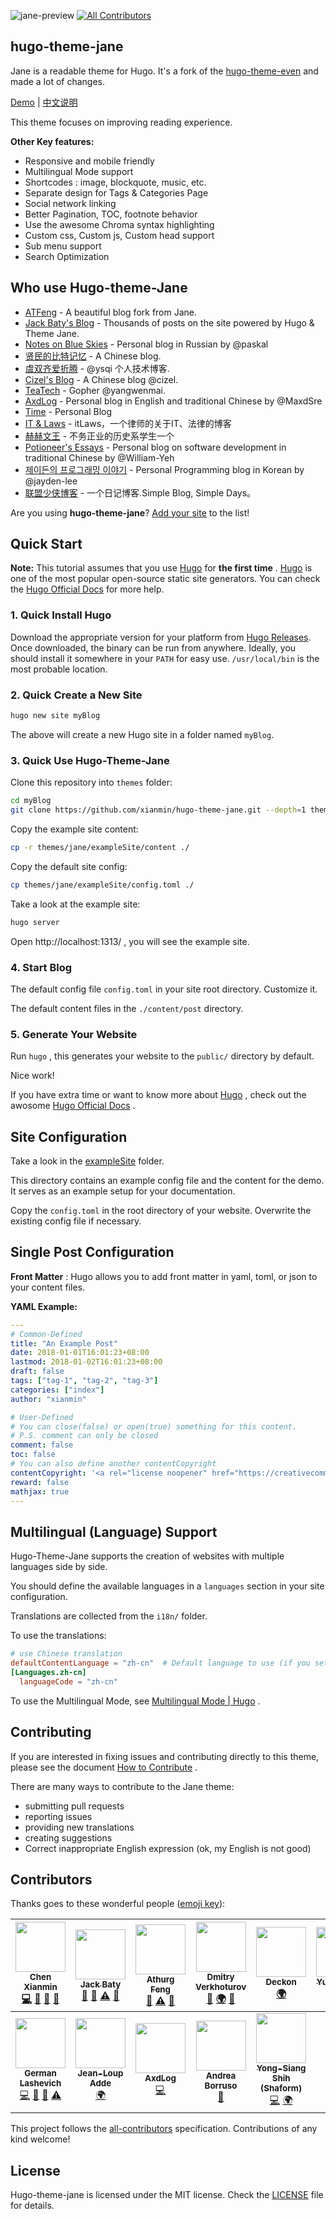 ![jane-preview](https://raw.githubusercontent.com/xianmin/hugo-theme-jane/master/images/preview.png)
[![All Contributors](https://img.shields.io/badge/all_contributors-12-orange.svg?style=flat-square)](#contributors)

## hugo-theme-jane

Jane is a readable theme for Hugo. It's a fork of the [hugo-theme-even](https://github.com/olOwOlo/hugo-theme-even) and made a lot of changes.

[Demo](http://en.xianmin.org/hugo-theme-jane/) | [中文说明](https://github.com/xianmin/hugo-theme-jane/blob/master/README-zh.md)

This theme focuses on improving reading experience.

**Other Key features:**

- Responsive and mobile friendly
- Multilingual Mode support
- Shortcodes : image, blockquote, music, etc.
- Separate design for Tags & Categories Page
- Social network linking
- Better Pagination, TOC, footnote behavior
- Use the awesome Chroma syntax highlighting
- Custom css, Custom js, Custom head support
- Sub menu support
- Search Optimization


## Who use Hugo-theme-Jane

- [ATFeng](https://www.gooth.org/) - A beautiful blog fork from Jane.
- [Jack Baty's Blog](https://www.baty.net/) - Thousands of posts on the site powered by Hugo & Theme Jane.
- [Notes on Blue Skies](https://terrty.net) - Personal blog in Russian by @paskal
- [贤民的比特记忆](http://www.xianmin.org/) - A Chinese blog.
- [虞双齐爱折腾](https://yushuangqi.com/) - @ysqi 个人技术博客.
- [Cizel's Blog](https://www.cizel.cn/) - A Chinese blog @cizel.
- [TeaTech](https://maiyang.me/) - Gopher @yangwenmai.
- [AxdLog](https://axdlog.com) - Personal blog in English and traditional Chinese by @MaxdSre
- [Time](https://ifttl.com/) - Personal Blog
- [IT & Laws](https://itlaws.cn/) - itLaws，一个律师的关于IT、法律的博客
- [赫赫文王](https://kqh.ac/) - 不务正业的历史系学生一个
- [Potioneer's Essays](https://william-yeh.net/) - Personal blog on software development in traditional Chinese by @William-Yeh
- [제이든의 프로그래밍 이야기](https://jayden-lee.github.io/) - Personal Programming blog in Korean by @jayden-lee
- [联盟少侠博客](https://shaoxia.xyz/) - 一个日记博客.Simple Blog, Simple Days。


Are you using **hugo-theme-jane**? [Add your site](https://github.com/xianmin/hugo-theme-jane/edit/master/README.md) to the list!


## Quick Start

**Note:**  This tutorial assumes that you use [Hugo][] for **the first time** . [Hugo][] is one of the most popular open-source static site generators. You can check the [Hugo Official Docs][] for more help.

[Hugo]: https://gohugo.io/
[Hugo Official Docs]: https://gohugo.io/getting-started/



### 1. Quick Install Hugo

Download the appropriate version for your platform from [Hugo Releases](https://github.com/gohugoio/hugo/releases). Once downloaded, the binary can be run from anywhere. Ideally, you should install it somewhere in your `PATH` for easy use. `/usr/local/bin` is the most probable location.



### 2. Quick Create a New Site

```bash
hugo new site myBlog
```

The above will create a new Hugo site in a folder named `myBlog`.



### 3. Quick Use Hugo-Theme-Jane

Clone this repository into `themes` folder:

```bash
cd myBlog
git clone https://github.com/xianmin/hugo-theme-jane.git --depth=1 themes/jane
```

Copy the example site content:

```bash
cp -r themes/jane/exampleSite/content ./
```

Copy the default site config:

```bash
cp themes/jane/exampleSite/config.toml ./
```

Take a look at the example site:

```bash
hugo server
```

Open http://localhost:1313/ , you will see the example site.



### 4. Start Blog

The default config file `config.toml` in your site root directory. Customize it.

The default content files in the `./content/post` directory.



### 5. Generate Your Website

Run `hugo` , this generates your website to the `public/` directory by default.

Nice work!

If you have extra time or want to know more about [Hugo][] , check out the awosome  [Hugo Official Docs][] .



## Site Configuration

Take a look in the [exampleSite](https://github.com/xianmin/hugo-theme-jane/tree/master/exampleSite) folder.

This directory contains an example config file and the content for the demo.
It serves as an example setup for your documentation.

Copy the `config.toml` in the root directory of your website. Overwrite the existing config file if necessary.



## Single Post Configuration

**Front Matter** : Hugo allows you to add front matter in yaml, toml, or json to your content files.

**YAML Example:**

```yaml
---
# Common-Defined
title: "An Example Post"
date: 2018-01-01T16:01:23+08:00
lastmod: 2018-01-02T16:01:23+08:00
draft: false
tags: ["tag-1", "tag-2", "tag-3"]
categories: ["index"]
author: "xianmin"

# User-Defined
# You can close(false) or open(true) something for this content.
# P.S. comment can only be closed
comment: false
toc: false
# You can also define another contentCopyright
contentCopyright: '<a rel="license noopener" href="https://creativecommons.org/licenses/by-nc-nd/4.0/" target="_blank">CC BY-NC-ND 4.0</a>'
reward: false
mathjax: true
---
```



## Multilingual (Language) Support

Hugo-Theme-Jane supports the creation of websites with multiple languages side by side.

You should define the available languages in a `languages` section in your site configuration.

Translations are collected from the `i18n/` folder.

To use the translations:

```toml
# use Chinese translation
defaultContentLanguage = "zh-cn"  # Default language to use (if you setup multilingual support)
[Languages.zh-cn]
  languageCode = "zh-cn"
```

To use the Multilingual Mode, see [Multilingual Mode | Hugo](https://gohugo.io/content-management/multilingual/) .


## Contributing

If you are interested in fixing issues and contributing directly to this theme, please see the document [How to Contribute](https://github.com/xianmin/hugo-theme-jane/wiki/How-to-Contribute) .

There are many ways to contribute to the Jane theme:

- submitting pull requests
- reporting issues
- providing new translations
- creating suggestions
- Correct inappropriate English expression (ok, my English is not good)


## Contributors

Thanks goes to these wonderful people ([emoji key](https://github.com/kentcdodds/all-contributors#emoji-key)):

<!-- ALL-CONTRIBUTORS-LIST:START - Do not remove or modify this section -->
<!-- prettier-ignore -->
| [<img src="https://avatars3.githubusercontent.com/u/2177570?v=4" width="80px;"/><br /><sub><b>Chen Xianmin</b></sub>](http://www.xianmin.org)<br />[💻](https://github.com/xianmin/hugo-theme-jane/commits?author=xianmin "Code") [🎨](#design-xianmin "Design") [📖](https://github.com/xianmin/hugo-theme-jane/commits?author=xianmin "Documentation") [💬](#question-xianmin "Answering Questions") | [<img src="https://avatars3.githubusercontent.com/u/970?v=4" width="80px;"/><br /><sub><b>Jack Baty</b></sub>](https://www.baty.net)<br />[🐛](https://github.com/xianmin/hugo-theme-jane/issues?q=author%3Ajackbaty "Bug reports") [🤔](#ideas-jackbaty "Ideas, Planning, & Feedback") [⚠️](https://github.com/xianmin/hugo-theme-jane/commits?author=jackbaty "Tests") [👀](#review-jackbaty "Reviewed Pull Requests") | [<img src="https://avatars0.githubusercontent.com/u/126313?v=4" width="80px;"/><br /><sub><b>Athurg Feng</b></sub>](https://www.gooth.org)<br />[👀](#review-athurg "Reviewed Pull Requests") [⚠️](https://github.com/xianmin/hugo-theme-jane/commits?author=athurg "Tests") [🐛](https://github.com/xianmin/hugo-theme-jane/issues?q=author%3Aathurg "Bug reports") | [<img src="https://avatars1.githubusercontent.com/u/712534?v=4" width="80px;"/><br /><sub><b>Dmitry Verkhoturov</b></sub>](https://terrty.net/cv/verhoturov.pdf)<br />[👀](#review-paskal "Reviewed Pull Requests") [🌍](#translation-paskal "Translation") [🤔](#ideas-paskal "Ideas, Planning, & Feedback") | [<img src="https://avatars0.githubusercontent.com/u/1678456?v=4" width="80px;"/><br /><sub><b>Deckon</b></sub>](https://deckon-blog.netlify.com/)<br />[🌍](#translation-Deckon "Translation") | [<img src="https://avatars3.githubusercontent.com/u/2821085?v=4" width="80px;"/><br /><sub><b>YuShuangqi</b></sub>](https://yushuangqi.com)<br />[👀](#review-ysqi "Reviewed Pull Requests") [🤔](#ideas-ysqi "Ideas, Planning, & Feedback") [💻](https://github.com/xianmin/hugo-theme-jane/commits?author=ysqi "Code") | [<img src="https://avatars1.githubusercontent.com/u/88564?v=4" width="80px;"/><br /><sub><b>Josta Yee</b></sub>](https://josta.me)<br />[🤔](#ideas-jostyee "Ideas, Planning, & Feedback") [💻](https://github.com/xianmin/hugo-theme-jane/commits?author=jostyee "Code") |
| :---: | :---: | :---: | :---: | :---: | :---: | :---: |
| [<img src="https://avatars2.githubusercontent.com/u/1475583?v=4" width="80px;"/><br /><sub><b>German Lashevich</b></sub>](https://github.com/Zebradil)<br />[💻](https://github.com/xianmin/hugo-theme-jane/commits?author=Zebradil "Code") [🤔](#ideas-Zebradil "Ideas, Planning, & Feedback") [🐛](https://github.com/xianmin/hugo-theme-jane/issues?q=author%3AZebradil "Bug reports") [⚠️](https://github.com/xianmin/hugo-theme-jane/commits?author=Zebradil "Tests") | [<img src="https://avatars0.githubusercontent.com/u/4357360?v=4" width="80px;"/><br /><sub><b>Jean-Loup Adde</b></sub>](https://juanwolf.fr)<br />[🌍](#translation-juanwolf "Translation") | [<img src="https://avatars1.githubusercontent.com/u/38299370?v=4" width="80px;"/><br /><sub><b>AxdLog</b></sub>](https://gitlab.com/MaxdSre)<br />[💻](https://github.com/xianmin/hugo-theme-jane/commits?author=MaxdSre "Code") | [<img src="https://avatars1.githubusercontent.com/u/30607?v=4" width="80px;"/><br /><sub><b>Andrea Borruso</b></sub>](https://github.com/aborruso)<br />[📖](https://github.com/xianmin/hugo-theme-jane/commits?author=aborruso "Documentation") | [<img src="https://avatars3.githubusercontent.com/u/367172?v=4" width="80px;"/><br /><sub><b>Yong-Siang Shih (Shaform)</b></sub>](https://shaform.com)<br />[💻](https://github.com/xianmin/hugo-theme-jane/commits?author=shaform "Code") [🌍](#translation-shaform "Translation") |
<!-- ALL-CONTRIBUTORS-LIST:END -->

This project follows the [all-contributors](https://github.com/kentcdodds/all-contributors) specification. Contributions of any kind welcome!


## License

Hugo-theme-jane is licensed under the MIT license. Check the [LICENSE](LICENSE.md) file for details.
